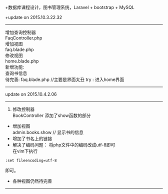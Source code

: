 +数据库课程设计，图书管理系统，Laravel + bootstrap + MySQL

+update on 2015.10.3.22.32

---
增加查询控制器  
FaqController.php  
增加视图  
faq.blade.php  
修改视图  
home.blade.php  
新增功能:  
查询书信息  
待完善: faq.blade.php //主要是界面太丑
try :  进入home界面

---

update on 2015.10.4.2.06

---
1. 修改控制器  
 BookController 添加了show函数的部分  
* 增加视图    
 admin.books.show // 显示书的信息  
* 增加了书名上的链接  
* 解决了编码问题： 将php文件中的编码改成utf-8即可  
在vim下执行
```
:set fileencoding=utf-8
```
即可。
* 各种视图仍然待完善

---
